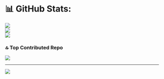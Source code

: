 # 📊 GitHub Stats:
![](https://github-readme-stats.vercel.app/api?username=peacewalker122&theme=default&hide_border=false&include_all_commits=true&count_private=true)<br/>
![](https://github-readme-streak-stats.herokuapp.com/?user=peacewalker122&theme=default&hide_border=false)<br/>
![](https://github-readme-stats.vercel.app/api/top-langs/?username=peacewalker122&theme=default&hide_border=false&include_all_commits=true&count_private=true&layout=compact)

### 🔝 Top Contributed Repo
![](https://github-contributor-stats.vercel.app/api?username=peacewalker122&limit=5&theme=dark&combine_all_yearly_contributions=true)

---
[![](https://visitcount.itsvg.in/api?id=peacewalker122&icon=0&color=0)](https://visitcount.itsvg.in)

<!-- Proudly created with GPRM ( https://gprm.itsvg.in ) -->
